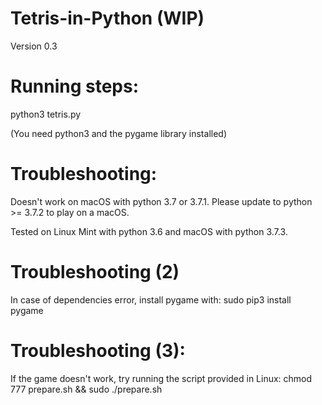 # Tetris-in-Python (WIP)
Version 0.3

# Running steps:
python3 tetris.py

(You need python3 and the pygame library installed)

# Troubleshooting:
Doesn't work on macOS with python 3.7 or 3.7.1.
Please update to python >= 3.7.2 to play on a macOS.

Tested on Linux Mint with python 3.6 and macOS with python 3.7.3.

# Troubleshooting (2)
In case of dependencies error, install pygame with:
sudo pip3 install pygame

# Troubleshooting (3):
If the game doesn't work, try running the script provided in Linux:
chmod 777 prepare.sh && sudo ./prepare.sh
